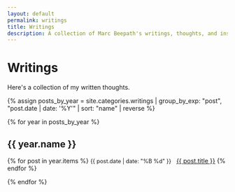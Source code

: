 ```yaml
---
layout: default
permalink: writings
title: Writings
description: A collection of Marc Beepath's writings, thoughts, and insights on software engineering, technology, and personal experiences.
---
```


# Writings

Here's a collection of my written thoughts.

{% assign posts_by_year = site.categories.writings | group_by_exp: "post", "post.date | date: '%Y'" | sort: "name" | reverse %}

{% for year in posts_by_year %}
## {{ year.name }}

{% for post in year.items %}
<span class="post-date">{{ post.date | date: "%B %d" }}</span> &nbsp; <a href="{{ post.url }}">{{ post.title }}</a>
{% endfor %}

{% endfor %}

<style>
.post-date {
  color: var(--color-secondary);
  font-size: 0.9em;
  font-family: var(--font-mono);
}
</style>
